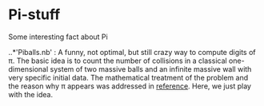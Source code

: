 # Pi-stuff
Some interesting fact about Pi

..*'Piballs.nb' : A funny, not optimal, but still crazy way to compute digits of π. The basic idea is to count the number of collisions in a classical one-dimensional system of two massive balls and an infinite massive wall with very specific initial data. The mathematical treatment of the problem and the reason why π appears was addressed in [reference](https://www.maths.tcd.ie/~lebed/Galperin.%20Playing%20pool%20with%20pi.pdf). Here, we just play with the idea.
